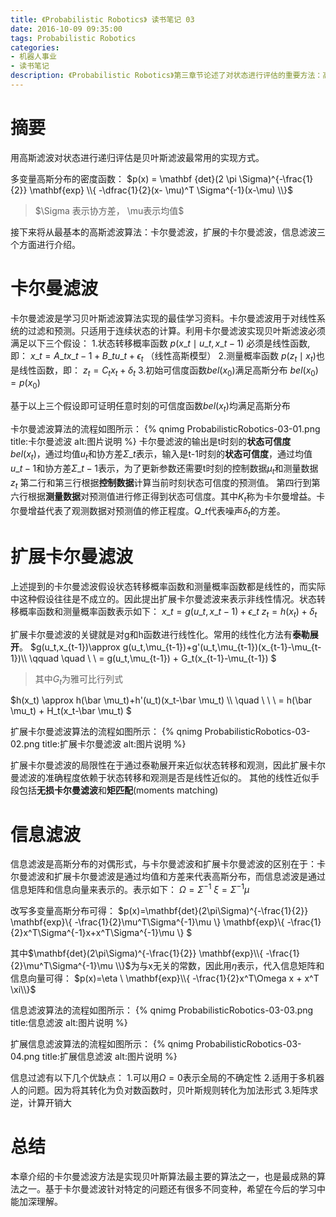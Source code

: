 ```yaml
---
title: 《Probabilistic Robotics》 读书笔记 03
date: 2016-10-09 09:35:00
tags: Probabilistic Robotics
categories:
- 机器人事业
- 读书笔记
description: 《Probabilistic Robotics》第三章节论述了对状态进行评估的重要方法：高斯滤波
---
```

<!-- more -->

# 摘要
用高斯滤波对状态进行递归评估是贝叶斯滤波最常用的实现方式。

多变量高斯分布的密度函数：
$p(x) = \mathbf {det}(2 \pi \Sigma)^{-\frac{1}{2}} \mathbf{exp} \\{ -\dfrac{1}{2}(x- \mu)^T \Sigma^{-1}(x-\mu)  \\}$
> $\Sigma 表示协方差， \mu表示均值$

接下来将从最基本的高斯滤波算法：卡尔曼滤波，扩展的卡尔曼滤波，信息滤波三个方面进行介绍。

# 卡尔曼滤波

卡尔曼滤波是学习贝叶斯滤波算法实现的最佳学习资料。卡尔曼滤波用于对线性系统的过滤和预测。只适用于连续状态的计算。利用卡尔曼滤波实现贝叶斯滤波必须满足以下三个假设：
1.状态转移概率函数 $p(x\_t \mid u\_t, x\_{t-1})$ 必须是线性函数,即：
$x\_t = A\_t x\_{t-1} + B\_tu\_t+ \epsilon _t$ （线性高斯模型）
2.测量概率函数 $p(z_t \mid x_t)$也是线性函数，即：
$z_t = C_tx_t + \delta _t$
3.初始可信度函数$bel(x_0)$满足高斯分布
$bel(x_0)=p(x_0)$

基于以上三个假设即可证明任意时刻的可信度函数$bel(x_t)$均满足高斯分布

卡尔曼滤波算法的流程如图所示：
{% qnimg ProbabilisticRobotics-03-01.png title:卡尔曼滤波 alt:图片说明 %}
卡尔曼滤波的输出是t时刻的**状态可信度**$bel(x_t)$，通过均值$u_t$和协方差$\Sigma\_t$表示，输入是t-1时刻的**状态可信度**，通过均值$u\_{t-1}$和协方差$\Sigma\_{t-1}$表示，为了更新参数还需要t时刻的控制数据$\mu_t$和测量数据$z_t$
第二行和第三行根据**控制数据**计算当前时刻状态可信度的预测值。
第四行到第六行根据**测量数据**对预测值进行修正得到状态可信度。其中$K_t$称为卡尔曼增益。卡尔曼增益代表了观测数据对预测值的修正程度。$Q\_t$代表噪声$\delta _t$的方差。

# 扩展卡尔曼滤波
上述提到的卡尔曼滤波假设状态转移概率函数和测量概率函数都是线性的，而实际中这种假设往往是不成立的。因此提出扩展卡尔曼滤波来表示非线性情况。状态转移概率函数和测量概率函数表示如下：
$x\_t=g(u\_t,x\_{t-1})+\epsilon\_t$
$z_t=h(x_t)+\delta_t$

扩展卡尔曼滤波的关键就是对g和h函数进行线性化。常用的线性化方法有**泰勒展开**。
$g(u\_t,x\_{t-1})\approx g(u\_t,\mu\_{t-1})+g'(u\_t,\mu\_{t-1})(x\_{t-1}-\mu\_{t-1})\\\ \qquad \quad \ \   = g(u\_t,\mu\_{t-1}) + G\_t(x\_{t-1}-\mu\_{t-1}) $
> 其中$G_t$为雅可比行列式

$h(x\_t) \approx h(\bar \mu\_t)+h'(u\_t)(x\_t-\bar \mu\_t)
\\\ \quad \ \ \   = h(\bar \mu\_t) + H\_t(x\_t-\bar \mu\_t) $

扩展卡尔曼滤波算法的流程如图所示：
{% qnimg ProbabilisticRobotics-03-02.png title:扩展卡尔曼滤波 alt:图片说明 %}

扩展卡尔曼滤波的局限性在于通过泰勒展开来近似状态转移和观测，因此扩展卡尔曼滤波的准确程度依赖于状态转移和观测是否是线性近似的。
其他的线性近似手段包括**无损卡尔曼滤波**和**矩匹配**(moments matching)

# 信息滤波

信息滤波是高斯分布的对偶形式，与卡尔曼滤波和扩展卡尔曼滤波的区别在于：卡尔曼滤波和扩展卡尔曼滤波是通过均值和方差来代表高斯分布，而信息滤波是通过信息矩阵和信息向量来表示的。表示如下：
$\Omega = \Sigma^{-1}$
$\xi = \Sigma^{-1}\mu$

改写多变量高斯分布可得：
$p(x)=\mathbf{det}(2\pi\Sigma)^{-\frac{1}{2}} \mathbf{exp}\\{ -\frac{1}{2}\mu^T\Sigma^{-1}\mu \\} \mathbf{exp}\\{ -\frac{1}{2}x^T\Sigma^{-1}x+x^T\Sigma^{-1}\mu  \\} $

其中$\mathbf{det}(2\pi\Sigma)^{-\frac{1}{2}} \mathbf{exp}\\{ -\frac{1}{2}\mu^T\Sigma^{-1}\mu \\}$为与x无关的常数，因此用$\eta$表示，代入信息矩阵和信息向量可得：
$p(x)=\eta \ \mathbf{exp}\\{ -\frac{1}{2}x^T\Omega x + x^T \xi\\}$

信息滤波算法的流程如图所示：
{% qnimg ProbabilisticRobotics-03-03.png title:信息滤波 alt:图片说明 %}

扩展信息滤波算法的流程如图所示：
{% qnimg ProbabilisticRobotics-03-04.png title:扩展信息滤波 alt:图片说明 %}


信息过滤有以下几个优缺点：
1.可以用$\Omega=0$表示全局的不确定性
2.适用于多机器人的问题。因为将其转化为负对数函数时，贝叶斯规则转化为加法形式
3.矩阵求逆，计算开销大

# 总结
本章介绍的卡尔曼滤波方法是实现贝叶斯算法最主要的算法之一，也是最成熟的算法之一。基于卡尔曼滤波针对特定的问题还有很多不同变种，希望在今后的学习中能加深理解。








